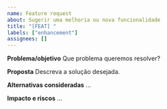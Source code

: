 ```yaml
---
name: Feature request
about: Sugerir uma melhoria ou nova funcionalidade
title: "[FEAT] "
labels: ["enhancement"]
assignees: []
---
```


**Problema/objetivo**
Que problema queremos resolver?

**Proposta**
Descreva a solução desejada.

**Alternativas consideradas**
...

**Impacto e riscos**
...
